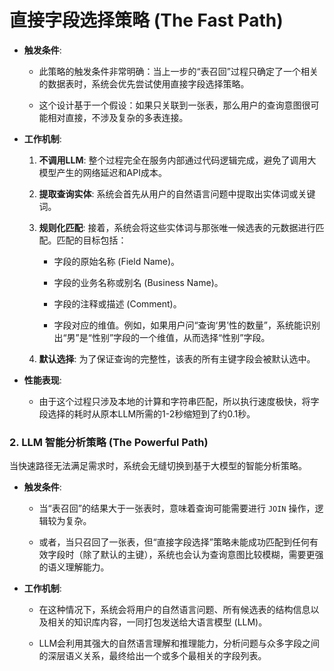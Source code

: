 # 直接字段选择策略 (The Fast Path)
-   **触发条件**:
    
    -   此策略的触发条件非常明确：当上一步的“表召回”过程只确定了一个相关的数据表时，系统会优先尝试使用直接字段选择策略。
        
    -   这个设计基于一个假设：如果只关联到一张表，那么用户的查询意图很可能相对直接，不涉及复杂的多表连接。
        
-   **工作机制**:
    
    1.  **不调用LLM**: 整个过程完全在服务内部通过代码逻辑完成，避免了调用大模型产生的网络延迟和API成本。
        
    2.  **提取查询实体**: 系统会首先从用户的自然语言问题中提取出实体词或关键词。
        
    3.  **规则化匹配**: 接着，系统会将这些实体词与那张唯一候选表的元数据进行匹配。匹配的目标包括：
        
        -   字段的原始名称 (Field Name)。
            
        -   字段的业务名称或别名 (Business Name)。
            
        -   字段的注释或描述 (Comment)。
            
        -   字段对应的维值。例如，如果用户问“查询‘男’性的数量”，系统能识别出“男”是“性别”字段的一个维值，从而选择“性别”字段。
            
    4.  **默认选择**: 为了保证查询的完整性，该表的所有主键字段会被默认选中。
        
-   **性能表现**:
    
    -   由于这个过程只涉及本地的计算和字符串匹配，所以执行速度极快，将字段选择的耗时从原本LLM所需的1-2秒缩短到了约0.1秒。
        

### 2. LLM 智能分析策略 (The Powerful Path)

当快速路径无法满足需求时，系统会无缝切换到基于大模型的智能分析策略。

-   **触发条件**:
    
    -   当“表召回”的结果大于一张表时，意味着查询可能需要进行 `JOIN` 操作，逻辑较为复杂。
        
    -   或者，当只召回了一张表，但“直接字段选择”策略未能成功匹配到任何有效字段时（除了默认的主键），系统也会认为查询意图比较模糊，需要更强的语义理解能力。
        
-   **工作机制**:
    
    -   在这种情况下，系统会将用户的自然语言问题、所有候选表的结构信息以及相关的知识库内容，一同打包发送给大语言模型 (LLM)。
        
    -   LLM会利用其强大的自然语言理解和推理能力，分析问题与众多字段之间的深层语义关系，最终给出一个或多个最相关的字段列表。
<!--stackedit_data:
eyJoaXN0b3J5IjpbLTIxNDA4NDYxNV19
-->